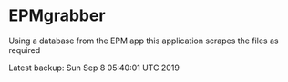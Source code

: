 # EPMgrabber
Using a database from the EPM app this application scrapes the files as required


Latest backup: Sun Sep 8 05:40:01 UTC 2019
